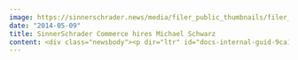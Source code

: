 ```yaml
---
image: https://sinnerschrader.news/media/filer_public_thumbnails/filer_public/6a/00/6a004031-3e86-4083-8f0e-299af5898f5e/varfoldersdjk8pxf42x64d8fxslz8jcc8fc0000gnttmp7ldmja__480x288_q85_crop_subsampling-2_upscale.jpg
date: "2014-05-09"
title: SinnerSchrader Commerce hires Michael Schwarz
content: <div class="newsbody"><p dir="ltr" id="docs-internal-guid-9ca14d7f-e044-fc85-82cb-7aeda8876ee8">Michael Schwarz has been appointed Director of Store Management at Commerce Plus. The 50-year-old hold a Masters of Engineering and has been serving as interim Shop Management Director at Commerce Plus since November 2013. Prior to this position, Schwarz, who has one daughter, was self-employed as a consultant for Fulfilment. Additionally, Michael Schwarz was employed for twelve years at OTTO and four years at DHL, where he worked in logistics and e-commerce. Among his duties as Director of Store Management, Schwarz is responsible for the telecommunications provider simyo. Commerce Plus operates simyo’s mobile shop at<a href="http&#58;//handyshop.simyo.de"> http&#58;//handyshop.simyo.de</a> and is a sales partner in a performance-based remuneration model. Michael Schwarz plans to continue to grow this type of business model for Commerce Plus in the future.</p><p dir="ltr"><a href="http&#58;//www.commerce-plus.com/files/2014/05/CommercePlus_MSchwarz_sw.jpg" target="_blank">Download photo Michael Schwarz.</a></p><h3>About Commerce Plus</h3><p>Commerce Plus is an e-commerce specialist agency as a part of SinnerSchrader-Group. 100+ employees in Hamburg and Hanover, we serve customers including Tchibo, Drogerie Müller, Ernsting’s family, expert and Jack Wolfskin. Commerce Plus implements digital sales concepts for manufacturers and retailers. As a leading e-commerce agency, we develop innovative online shopping experiences which attract consumers and promote long-term customer loyalty. Together with our clients and partners, we provide innovative solutions with proven technological standards and reliable service day after day. Our range of services spans consulting and concept development, the development of online shops and e-commerce platforms, as well as e-commerce management and operation.</p></div>
---
```

